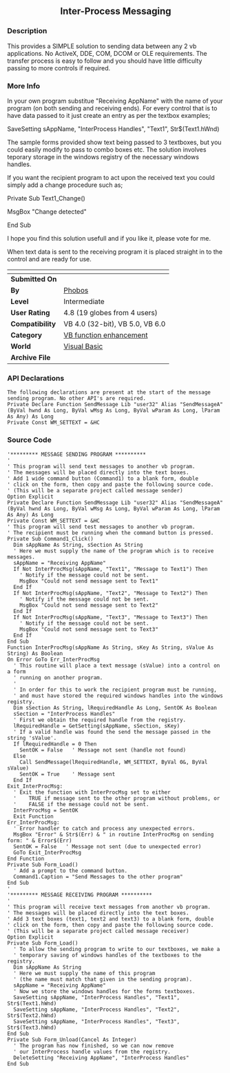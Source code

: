﻿<div align="center">

## Inter\-Process Messaging


</div>

### Description

This provides a SIMPLE solution to sending data between any 2 vb applications. No ActiveX, DDE, COM, DCOM or OLE requirements. The transfer process is easy to follow and you should have little difficulty passing to more controls if required.
 
### More Info
 
In your own program substitue "Receiving AppName" with the name of your program (on both sending and receiving ends). For every control that is to have data passed to it just create an entry as per the textbox examples;

SaveSetting sAppName, "InterProcess Handles", "Text1", Str$(Text1.hWnd)

The sample forms provided show text being passed to 3 textboxes, but you could easily modify to pass to combo boxes etc. The solution involves teporary storage in the windows registry of the necessary windows handles.

If you want the recipient program to act upon the received text you could simply add a change procedure such as;

Private Sub Text1_Change()

MsgBox "Change detected"

End Sub

I hope you find this solution usefull and if you like it, please vote for me.

When text data is sent to the receiving program it is placed straight in to the control and are ready for use.


<span>             |<span>
---                |---
**Submitted On**   |
**By**             |[Phobos](https://github.com/Planet-Source-Code/PSCIndex/blob/master/ByAuthor/phobos.md)
**Level**          |Intermediate
**User Rating**    |4.8 (19 globes from 4 users)
**Compatibility**  |VB 4\.0 \(32\-bit\), VB 5\.0, VB 6\.0
**Category**       |[VB function enhancement](https://github.com/Planet-Source-Code/PSCIndex/blob/master/ByCategory/vb-function-enhancement__1-25.md)
**World**          |[Visual Basic](https://github.com/Planet-Source-Code/PSCIndex/blob/master/ByWorld/visual-basic.md)
**Archive File**   |[](https://github.com/Planet-Source-Code/phobos-inter-process-messaging__1-11707/archive/master.zip)

### API Declarations

```
The following declarations are present at the start of the message sending program. No other API's are required.
Private Declare Function SendMessage Lib "user32" Alias "SendMessageA" (ByVal hwnd As Long, ByVal wMsg As Long, ByVal wParam As Long, lParam As Any) As Long
Private Const WM_SETTEXT = &HC
```


### Source Code

```
'********* MESSAGE SENDING PROGRAM **********
'
' This program will send text messages to another vb program.
' The messages will be placed directly into the text boxes.
' Add 1 wide command button (Command1) to a blank form, double
' click on the form, then copy and paste the following source code.
' (This will be a separate project called message sender)
Option Explicit
Private Declare Function SendMessage Lib "user32" Alias "SendMessageA" (ByVal hwnd As Long, ByVal wMsg As Long, ByVal wParam As Long, lParam As Any) As Long
Private Const WM_SETTEXT = &HC
' This program will send test messages to another vb program.
' The recipient must be running when the command button is pressed.
Private Sub Command1_Click()
  Dim sAppName As String, sSection As String
  ' Here we must supply the name of the program which is to receive messages.
  sAppName = "Receiving AppName"
  If Not InterProcMsg(sAppName, "Text1", "Message to Text1") Then
    ' Notify if the message could not be sent.
    MsgBox "Could not send message sent to Text1"
  End If
  If Not InterProcMsg(sAppName, "Text2", "Message to Text2") Then
    ' Notify if the message could not be sent.
    MsgBox "Could not send message sent to Text2"
  End If
  If Not InterProcMsg(sAppName, "Text3", "Message to Text3") Then
    ' Notify if the message could not be sent.
    MsgBox "Could not send message sent to Text3"
  End If
End Sub
Function InterProcMsg(sAppName As String, sKey As String, sValue As String) As Boolean
On Error GoTo Err_InterProcMsg
  ' This routine will place a text message (sValue) into a control on a form
  ' running on another program.
  '
  ' In order for this to work the recipient program must be running,
  ' and must have stored the required windows handles into the windows registry.
  Dim sSection As String, lRequiredHandle As Long, SentOK As Boolean
  sSection = "InterProcess Handles"
  ' First we obtain the required handle from the registry.
  lRequiredHandle = GetSetting(sAppName, sSection, sKey)
  ' If a valid handle was found the send the message passed in the string 'sValue'.
  If lRequiredHandle = 0 Then
    SentOK = False   ' Message not sent (handle not found)
  Else
    Call SendMessage(lRequiredHandle, WM_SETTEXT, ByVal 0&, ByVal sValue)
    SentOK = True    ' Message sent
  End If
Exit_InterProcMsg:
  ' Exit the function with InterProcMsg set to either
  '    TRUE if message sent to the other program without problems, or
  '    FALSE if the message could not be sent.
  InterProcMsg = SentOK
  Exit Function
Err_InterProcMsg:
  ' Error handler to catch and process any unexpected errors.
  MsgBox "Error" & Str$(Err) & " in routine InterProcMsg on sending form: " & Error$(Err)
  SentOK = False   ' Message not sent (due to unexpected error)
  GoTo Exit_InterProcMsg
End Function
Private Sub Form_Load()
  ' Add a prompt to the command button.
  Command1.Caption = "Send Messages to the other program"
End Sub
'
'********* MESSAGE RECEIVING PROGRAM **********
'
' This program will receive text messages from another vb program.
' The messages will be placed directly into the text boxes.
' Add 3 text boxes (text1, text2 and text3) to a blank form, double
' click on the form, then copy and paste the following source code.
' (This will be a separate project called message receiver)
Option Explicit
Private Sub Form_Load()
  ' To allow the sending program to write to our textboxes, we make a
  ' temporary saving of windows handles of the textboxes to the registry.
  Dim sAppName As String
  ' Here we must supply the name of this program
  ' (the name must match that given in the sending program).
  sAppName = "Receiving AppName"
  ' Now we store the windows handles for the forms textboxes.
  SaveSetting sAppName, "InterProcess Handles", "Text1", Str$(Text1.hWnd)
  SaveSetting sAppName, "InterProcess Handles", "Text2", Str$(Text2.hWnd)
  SaveSetting sAppName, "InterProcess Handles", "Text3", Str$(Text3.hWnd)
End Sub
Private Sub Form_Unload(Cancel As Integer)
  ' The program has now finished, so we can now remove
  ' our InterProcess handle values from the registry.
  DeleteSetting "Receiving AppName", "InterProcess Handles"
End Sub
```

